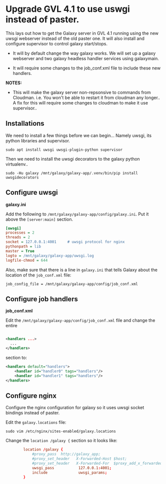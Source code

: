 # Upgrade GVL 4.1 to use uswgi instead of paster.

This lays out how to get the Galaxy server in GVL 4.1 running using the new uwsgi webserver instead of the old paster one. It will also install and configure supervisor to control galaxy start/stops.

* It will by default change the way galaxy works. We will set up a galaxy webserver and two galaxy headless handler services using galaxymain.

* It will require some changes to the job_conf.xml file to include these new handlers.

**NOTES:**

* This will make the galaxy server non-repsonsive to commands from Cloudman. i.e. You won't be able to restart it from cloudman any longer.. A fix for this will require some changes to cloudman to make it use supervisor..

## Installations

We need to install a few things before we can begin... Namely uwsgi, its python libraries and supervisor.

`sudo apt install uwsgi uwsgi-plugin-python supervisor`

Then we need to install the uwsgi decorators to the galaxy python virtualenv..

`sudo -Hu galaxy /mnt/galaxy/galaxy-app/.venv/bin/pip install uwsgidecorators`

## Configure uwsgi

**galaxy.ini**

Add the following to `/mnt/galaxy/galaxy-app/config/galaxy.ini`. Put it above the `[server:main]` section.

```ini
[uwsgi]
processes = 2
threads = 2
socket = 127.0.0.1:4001     # uwsgi protocol for nginx
pythonpath = lib
master = True
logto = /mnt/galaxy/galaxy-app/uwsgi.log
logfile-chmod = 644
```

Also, make sure that there is a line in `galaxy.ini` that tells Galaxy about the location of the `job_conf.xml` file:

`job_config_file = /mnt/galaxy/galaxy-app/config/job_conf.xml`

## Configure job handlers

**job_conf.xml**

Edit the `/mnt/galaxy/galaxy-app/config/job_conf.xml` file and change the entire
```xml

<handlers ...>
  ...
</handlers>
```
section to:

```xml
<handlers default="handlers">
    <handler id="handler0" tags="handlers"/>
    <handler id="handler1" tags="handlers"/>
</handlers>
```

## Configure nginx

Configure the nginx configuration for galaxy so it uses uwsgi socket bindings instead of paster.

Edit the `galaxy.locations` file:

`sudo vim /etc/nginx/sites-enabled/galaxy.locations`

Change the `location /galaxy {` section so it looks like:
  
```conf
        location /galaxy {
            #proxy_pass  http://galaxy_app;
            #proxy_set_header   X-Forwarded-Host $host;
            #proxy_set_header   X-Forwarded-For  $proxy_add_x_forwarded_for;
            uwsgi_pass           127.0.0.1:4001;
            include              uwsgi_params;
        }
```
